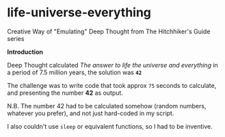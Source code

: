 # life-universe-everything
Creative Way of "Emulating" Deep Thought from The Hitchhiker's Guide series

**Introduction**

Deep Thought calculated *The answer to life the universe and everything* in a period of 7.5 million years, the solution was **`42`**

The challenge was to write code that took approx `75` seconds to calculate, and presenting the number **42** as output.

N.B. The number 42 had to be calculated somehow (random numbers, whatever you prefer), and not just hard-coded in my script.  

I also couldn't use `sleep` or equivalent functions, so I had to be inventive.
